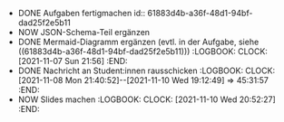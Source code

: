 - DONE Aufgaben fertigmachen
  id:: 61883d4b-a36f-48d1-94bf-dad25f2e5b11
- NOW JSON-Schema-Teil ergänzen
- DONE Mermaid-Diagramm ergänzen (evtl. in der Aufgabe, siehe ((61883d4b-a36f-48d1-94bf-dad25f2e5b11)))
  :LOGBOOK:
  CLOCK: [2021-11-07 Sun 21:56]
  :END:
- DONE Nachricht an Student:innen rausschicken
  :LOGBOOK:
  CLOCK: [2021-11-08 Mon 21:40:52]--[2021-11-10 Wed 19:12:49] =>  45:31:57
  :END:
- NOW Slides machen
  :LOGBOOK:
  CLOCK: [2021-11-10 Wed 20:52:27]
  :END: